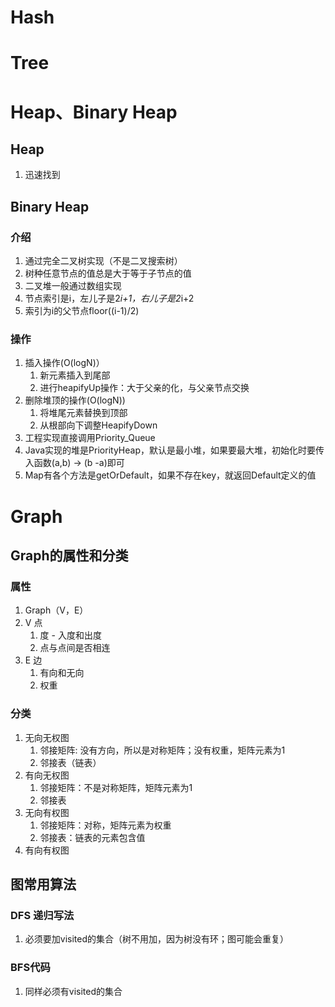 # Hash

# Tree

# Heap、Binary Heap

## Heap

1. 迅速找到

## Binary Heap

### 介绍

1. 通过完全二叉树实现（不是二叉搜索树）
2. 树种任意节点的值总是大于等于子节点的值
3. 二叉堆一般通过数组实现
4. 节点索引是i，左儿子是2*i+1，右儿子是2*i+2
5. 索引为i的父节点floor((i-1)/2)

### 操作

1. 插入操作(O(logN)）
   1. 新元素插入到尾部
   2. 进行heapifyUp操作：大于父亲的化，与父亲节点交换
2. 删除堆顶的操作(O(logN))
   1. 将堆尾元素替换到顶部
   2. 从根部向下调整HeapifyDown
3. 工程实现直接调用Priority_Queue
4. Java实现的堆是PriorityHeap，默认是最小堆，如果要最大堆，初始化时要传入函数(a,b) → (b -a)即可
5. Map有各个方法是getOrDefault，如果不存在key，就返回Default定义的值

# Graph

## Graph的属性和分类

### 属性

1. Graph（V，E）
2. V 点
   1. 度 - 入度和出度
   2. 点与点间是否相连
3. E 边
   1. 有向和无向
   2. 权重

### 分类

1. 无向无权图
   1. 邻接矩阵: 没有方向，所以是对称矩阵；没有权重，矩阵元素为1
   2. 邻接表（链表）
2. 有向无权图
   1. 邻接矩阵：不是对称矩阵，矩阵元素为1
   2. 邻接表
3. 无向有权图
   1. 邻接矩阵：对称，矩阵元素为权重
   2. 邻接表：链表的元素包含值
4. 有向有权图

## 图常用算法

### DFS 递归写法

1. 必须要加visited的集合（树不用加，因为树没有环；图可能会重复）

### BFS代码

1. 同样必须有visited的集合